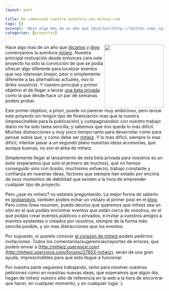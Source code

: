 ```yaml
--- 
layout: post

title: Ha comenzado nuestra aventura con mitwiz.com
tags: []
excerpt: "Hace algo mas de un año que [@carlos](http://twitter.com/_cprieto) y [@yo](http://twitter.com/javisanroman) comenzamos la aventura [mitwiz](http://www.mitwiz.com). Nuestra principal motivación desde entonces cara este proyecto ha sido la convicción de que se podía ofrecer algo diferente para localizar eventos que nos interesan (mejor, peor o simplemente diferente a las alternativas actuales, eso lo diréis vosotros)"
categories: [proyectos]
---
```

<a href="http://www.mitwiz.com"><img style="float:right;border:0px;" title="Logo mitwiz" src="http://www.mitwiz.com/img/mitwiz_logo.png" alt="" width="189" height="200" /></a>

Hace algo mas de un año que [@carlos](http://twitter.com/_cprieto) y [@yo](http://twitter.com/javisanroman) comenzamos la aventura [mitwiz](http://www.mitwiz.com). Nuestra principal motivación desde entonces cara este proyecto ha sido la convicción de que se podía ofrecer algo diferente para localizar eventos que nos interesan (mejor, peor o simplemente diferente a las alternativas actuales, eso lo diréis vosotros). Y nuestro principal y primer objetivo el de llegar a lanzar [una beta privada](http://www.mitwiz.com) como la que desde hace un par de semanas podeis probar.

Este primer objetivo, a priori, puede no parecer muy ambicioso, pero lanzar este proyecto sin ningún tipo de financiación mas que la nuestra (imprescindible para la publicación) y compaginándolo con nuestro trabajo diario no ha sido tarea sencilla, y sabemos que nos queda lo más difícil. Muchas distracciones y muy poco tiempo tanto para desarrollar como para pensar sobre qué, y como debe ser [mitwiz](http://www.mitwiz.com). Y lo mas difícil, siempre lo mas difícil, intentar pasar a un segundo plano nuestras ideas accesorias, que aunque buenas, no son el alma de mitwiz.

Simplemente llegar al lanzamiento de esta beta privada para nosotros es un éxito (esperamos que solo el primero de muchos), que no hemos conseguido sino con ilusión, muchísimo esfuerzo, trabajo constante y confianza en nuestras ideas, factores que siempre han estado por encima de esos momentos de debilidad que existen a la hora de emprender cualquier tipo de proyecto.

Pero ¿que es mitwiz? os estareis preguntando. La mejor forma de saberlo es [probándolo](http://www.mitwiz.com), también podeis echar un vistazo al primer post en el [blog](http://blog.mitwiz.com). Pero como linea resumen, puedo deciros que queremos que mitwiz sea un sitio en el que podáis encontrar eventos que están cerca de vosotros, en el que podáis crear eventos públicos o privados, e invitar a vuestros amigos a eventos existentes o creados por vosotros, siempre de la forma más sencilla posible, y sin mas distracciones que los eventos.

Por supuesto, si quereis conocer [el corazón de mitwiz](http://www.mitwiz.com) podeis pedirnos invitaciones. Todos los comentarios/sugerencias/reportes de errores, que podeís enviar a [http://mitwiz.uservoice.com](http://mitwiz.uservoice.com/forums/27653-mitwiz), serán de una gran ayuda, imprescindibles para que esto llegue a funcionar.

Por nuestra parte seguimos trabajando, tanto para resolver vuestras peticiones como en nuestras nuevas ideas, que esperamos que algún día, hagan de mitwiz vuestro sitio de referencia en la web a la hora de encontrar que hacer, en cualquier momento, y en cualquier lugar :).
